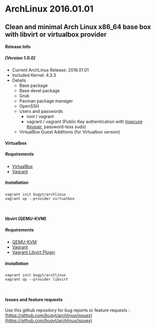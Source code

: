 # ArchLinux 2016.01.01
## Clean and minimal Arch Linux x86_64 base box with libvirt or virtualbox provider

#### Release Info
##### [Version 1.0.0]
* Current ArchLinux Release: 2016.01.01
* Included Kernel: 4.3.3
* Details
  * Base package
  * Base devel package
  * Grub
  * Pacman package manager
  * OpenSSH
  * Users and passwords
     * root / vagrant
     * vagrant / vagrant (Public Key authentication with [Insecure Keypair](https://github.com/mitchellh/vagrant/tree/master/keys), password-less sudo)
  * VirtualBox Guest Additions (for Virtualbox version)

#### Virtualbox 
##### Requirements
* [VirtualBox](https://www.virtualbox.org/wiki/Downloads)
* [Vagrant](https://www.vagrantup.com/downloads.html)


##### Installation
    vagrant init bugyt/archlinux
    vagrant up --provider virtualbox
<br />

#### libvirt (QEMU-KVM)
##### Requirements
* [QEMU-KVM](https://en.wikibooks.org/wiki/QEMU/Installing_QEMU)
* [Vagrant](https://www.vagrantup.com/downloads.html)
* [Vagrant Libvirt Plugin](https://github.com/pradels/vagrant-libvirt#installation)

##### Installation
    vagrant init bugyt/archlinux
    vagrant up --provider libvirt
<br />

#### Issues and feature requests
Use this github repository for bug reports or  feature requests :
[https://github.com/bugyt/archlinux/issues](https://github.com/bugyt/archlinux/issues)
